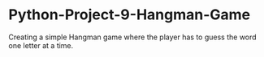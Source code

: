 # Python-Project-9-Hangman-Game
Creating a simple Hangman game where the player has to guess the word one letter at a time.
